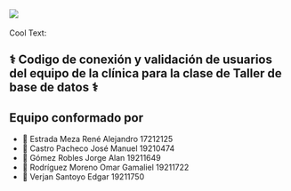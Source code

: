 ## ![](https://images.cooltext.com/5569293.png) 
<a href="http://es.cooltext.com" target="_top"><img src="https://cooltext.com/images/ct_pixel.gif" width="80" height="15" alt="Cool Text: Generador de Logotipos y Gráficos." border="0" /></a>
  ## ⚕️ Codigo de conexión y validación de usuarios del equipo de la clínica para la clase de Taller de base de datos ⚕️
  ## Equipo conformado por 
  - 🤖 Estrada Meza René Alejandro 17212125
  - 🤖 Castro Pacheco José Manuel 19210474
  - 🤖 Gómez Robles Jorge Alan 19211649
  - 🤖 Rodríguez Moreno Omar Gamaliel 19211722
  - 🤖 Verjan Santoyo Edgar 19211750

